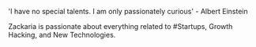 'I have no special talents. I am only passionately curious' - Albert Einstein

Zackaria is passionate about everything related to #Startups, Growth Hacking, and New Technologies.

<!---
zacki99/zacki99 is a ✨ special ✨ repository because its `README.md` (this file) appears on your GitHub profile.
You can click the Preview link to take a look at your changes.
--->
